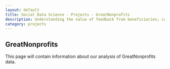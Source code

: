 ```yaml
---
layout: default
title: Social Data Science - Projects - GreatNonprofits
description: Understanding the value of feedback from beneficiaries; constructing a meaningful nonprofit rating when feedback comes from disparate sources
category: projects
---
```

GreatNonprofits
--------------------------------

This page will contain information about our analysis of GreatNonprofits data.
